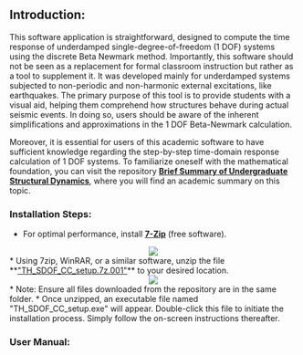 ## Introduction:
This software application is straightforward, designed to compute the time response of underdamped single-degree-of-freedom (1 DOF) systems using the discrete Beta Newmark method. Importantly, this software should not be seen as a replacement for formal classroom instruction but rather as a tool to supplement it. It was developed mainly for underdamped systems subjected to non-periodic and non-harmonic external excitations, like earthquakes. The primary purpose of this tool is to provide students with a visual aid, helping them comprehend how structures behave during actual seismic events. In doing so, users should be aware of the inherent simplifications and approximations in the 1 DOF Beta-Newmark calculation.

Moreover, it is essential for users of this academic software to have sufficient knowledge regarding the step-by-step time-domain response calculation of 1 DOF systems. To familiarize oneself with the mathematical foundation, you can visit the repository **[Brief Summary of Undergraduate Structural Dynamics](https://github.com/Normando1945/Normando1945.github.io)**, where you will find an academic summary on this topic.

### Installation Steps:
* For optimal performance, install **[7-Zip](https://www.7-zip.org/)** (free software).
<div align="center">
    <img src= "https://github.com/Normando1945/TH_SDOF_Carlos_Celi/assets/62081230/301c9c5b-0307-4e11-a5b6-863d3ccf079d">
</div>
* Using 7zip, WinRAR, or a similar software, unzip the file **<u>"TH_SDOF_CC_setup.7z.001"</u>** to your desired location.
<div align="center">
    <img src= "https://github.com/Normando1945/TH_SDOF_Carlos_Celi/assets/62081230/fbb607ac-6239-43c7-8a3f-afb68d520192">
</div>
* Note: Ensure all files downloaded from the repository are in the same folder.
* Once unzipped, an executable file named "TH_SDOF_CC_setup.exe" will appear. Double-click this file to initiate the installation process. Simply follow the on-screen instructions thereafter.

### User Manual:

